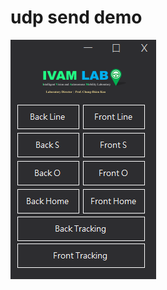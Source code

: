# udp send demo

<img src="img\Form1 2021_1_21 下午 05_50_56.png"
     alt="Markdown Monster icon"
     style="float: left; margin-right: 10px;" />